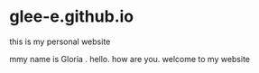 # glee-e.github.io
this is my personal website

mmy name is Gloria . hello. how are you. welcome to my website
